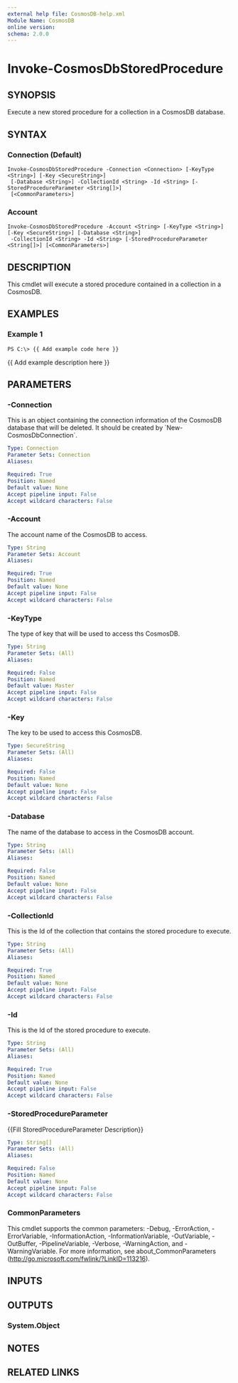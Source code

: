 ```yaml
---
external help file: CosmosDB-help.xml
Module Name: CosmosDB
online version:
schema: 2.0.0
---
```


# Invoke-CosmosDbStoredProcedure

## SYNOPSIS
Execute a new stored procedure for a collection in a CosmosDB database.

## SYNTAX

### Connection (Default)
```
Invoke-CosmosDbStoredProcedure -Connection <Connection> [-KeyType <String>] [-Key <SecureString>]
 [-Database <String>] -CollectionId <String> -Id <String> [-StoredProcedureParameter <String[]>]
 [<CommonParameters>]
```

### Account
```
Invoke-CosmosDbStoredProcedure -Account <String> [-KeyType <String>] [-Key <SecureString>] [-Database <String>]
 -CollectionId <String> -Id <String> [-StoredProcedureParameter <String[]>] [<CommonParameters>]
```

## DESCRIPTION
This cmdlet will execute a stored procedure contained in a collection
in a CosmosDB.

## EXAMPLES

### Example 1
```
PS C:\> {{ Add example code here }}
```

{{ Add example description here }}

## PARAMETERS

### -Connection
This is an object containing the connection information of
the CosmosDB database that will be deleted.
It should be created
by \`New-CosmosDbConnection\`.

```yaml
Type: Connection
Parameter Sets: Connection
Aliases:

Required: True
Position: Named
Default value: None
Accept pipeline input: False
Accept wildcard characters: False
```

### -Account
The account name of the CosmosDB to access.

```yaml
Type: String
Parameter Sets: Account
Aliases:

Required: True
Position: Named
Default value: None
Accept pipeline input: False
Accept wildcard characters: False
```

### -KeyType
The type of key that will be used to access ths CosmosDB.

```yaml
Type: String
Parameter Sets: (All)
Aliases:

Required: False
Position: Named
Default value: Master
Accept pipeline input: False
Accept wildcard characters: False
```

### -Key
The key to be used to access this CosmosDB.

```yaml
Type: SecureString
Parameter Sets: (All)
Aliases:

Required: False
Position: Named
Default value: None
Accept pipeline input: False
Accept wildcard characters: False
```

### -Database
The name of the database to access in the CosmosDB account.

```yaml
Type: String
Parameter Sets: (All)
Aliases:

Required: False
Position: Named
Default value: None
Accept pipeline input: False
Accept wildcard characters: False
```

### -CollectionId
This is the Id of the collection that contains the stored procedure
to execute.

```yaml
Type: String
Parameter Sets: (All)
Aliases:

Required: True
Position: Named
Default value: None
Accept pipeline input: False
Accept wildcard characters: False
```

### -Id
This is the Id of the stored procedure to execute.

```yaml
Type: String
Parameter Sets: (All)
Aliases:

Required: True
Position: Named
Default value: None
Accept pipeline input: False
Accept wildcard characters: False
```

### -StoredProcedureParameter
{{Fill StoredProcedureParameter Description}}

```yaml
Type: String[]
Parameter Sets: (All)
Aliases:

Required: False
Position: Named
Default value: None
Accept pipeline input: False
Accept wildcard characters: False
```

### CommonParameters
This cmdlet supports the common parameters: -Debug, -ErrorAction, -ErrorVariable, -InformationAction, -InformationVariable, -OutVariable, -OutBuffer, -PipelineVariable, -Verbose, -WarningAction, and -WarningVariable. For more information, see about_CommonParameters (http://go.microsoft.com/fwlink/?LinkID=113216).

## INPUTS

## OUTPUTS

### System.Object

## NOTES

## RELATED LINKS
